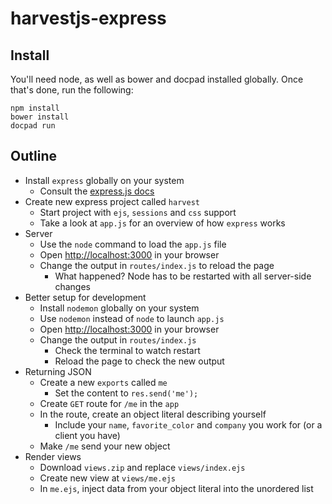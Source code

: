 # harvestjs-express

## Install

You'll need node, as well as bower and docpad installed globally. Once that's done, run the following:

````
npm install
bower install
docpad run
````

## Outline

- Install `express` globally on your system
  - Consult the [express.js docs](http://expressjs.com/guide.html#executable)
- Create new express project called `harvest`
  - Start project with `ejs`, `sessions` and `css` support
  - Take a look at `app.js` for an overview of how `express` works
- Server
  - Use the `node` command to load the `app.js` file
  - Open [http://localhost:3000](http://localhost:3000) in your browser
  - Change the output in `routes/index.js` to reload the page
    - What happened? Node has to be restarted with all server-side changes
- Better setup for development
  - Install `nodemon` globally on your system
  - Use `nodemon` instead of `node` to launch `app.js`
  - Open [http://localhost:3000](http://localhost:3000) in your browser
  - Change the output in `routes/index.js`
    - Check the terminal to watch restart
    - Reload the page to check the new output
- Returning JSON
  - Create a new `exports` called `me`
    - Set the content to `res.send('me');`
  - Create `GET` route for `/me` in the `app`
  - In the route, create an object literal describing yourself
    - Include your `name`, `favorite_color` and `company` you work for (or a client you have)
  - Make `/me` send your new object
- Render views
  - Download `views.zip` and replace `views/index.ejs`
  - Create new view at `views/me.ejs`
  - In `me.ejs`, inject data from your object literal into the unordered list
